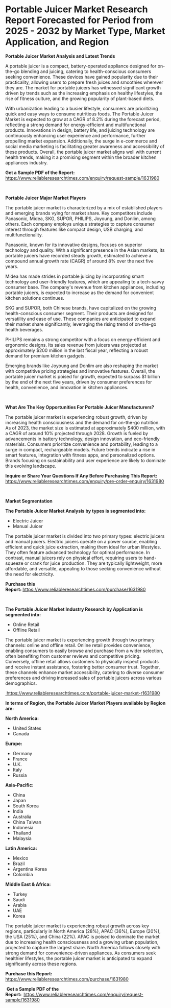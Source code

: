 <p><h1>Portable Juicer Market Research Report Forecasted for Period from 2025 -  2032 by Market Type, Market Application, and Region</h1></p><p><strong>Portable Juicer Market Analysis and Latest Trends</strong></p>
<p><p>A portable juicer is a compact, battery-operated appliance designed for on-the-go blending and juicing, catering to health-conscious consumers seeking convenience. These devices have gained popularity due to their practicality, allowing users to prepare fresh juices and smoothies wherever they are. The market for portable juicers has witnessed significant growth driven by trends such as the increasing emphasis on healthy lifestyles, the rise of fitness culture, and the growing popularity of plant-based diets.</p><p>With urbanization leading to a busier lifestyle, consumers are prioritizing quick and easy ways to consume nutritious foods. The Portable Juicer Market is expected to grow at a CAGR of 8.2% during the forecast period, reflecting a strong demand for energy-efficient and multifunctional products. Innovations in design, battery life, and juicing technology are continuously enhancing user experience and performance, further propelling market expansion. Additionally, the surge in e-commerce and social media marketing is facilitating greater awareness and accessibility of these products. Overall, the portable juicer market aligns well with current health trends, making it a promising segment within the broader kitchen appliances industry.</p></p>
<p><strong>Get a Sample PDF of the Report:&nbsp;</strong> <a href="https://www.reliableresearchtimes.com/enquiry/request-sample/1631980?utm_campaign=3439&utm_medium=2&utm_source=Github&utm_content=ia&utm_term=16042025&utm_id=portable-juicer">https://www.reliableresearchtimes.com/enquiry/request-sample/1631980</a></p>
<p>&nbsp;</p>
<p><strong>Portable Juicer Major Market Players</strong></p>
<p><p>The portable juicer market is characterized by a mix of established players and emerging brands vying for market share. Key competitors include Panasonic, Midea, SKG, SUPOR, PHILIPS, Joyoung, and Donlim, among others. Each company employs unique strategies to capture consumer interest through features like compact design, USB charging, and multifunctionality.</p><p>Panasonic, known for its innovative designs, focuses on superior technology and quality. With a significant presence in the Asian markets, its portable juicers have recorded steady growth, estimated to achieve a compound annual growth rate (CAGR) of around 8% over the next five years.</p><p>Midea has made strides in portable juicing by incorporating smart technology and user-friendly features, which are appealing to a tech-savvy consumer base. The company's revenue from kitchen appliances, including portable juicers, is expected to increase as the demand for convenient kitchen solutions continues.</p><p>SKG and SUPOR, both Chinese brands, have capitalized on the growing health-conscious consumer segment. Their products are designed for versatility and ease of use. These companies are anticipated to expand their market share significantly, leveraging the rising trend of on-the-go health beverages.</p><p>PHILIPS remains a strong competitor with a focus on energy-efficient and ergonomic designs. Its sales revenue from juicers was projected at approximately $200 million in the last fiscal year, reflecting a robust demand for premium kitchen gadgets.</p><p>Emerging brands like Joyoung and Donlim are also reshaping the market with competitive pricing strategies and innovative features. Overall, the portable juicer market is poised for growth, expected to surpass $1 billion by the end of the next five years, driven by consumer preferences for health, convenience, and innovation in kitchen appliances.</p></p>
<p>&nbsp;</p>
<p><strong>What Are The Key Opportunities For Portable Juicer Manufacturers?</strong></p>
<p><p>The portable juicer market is experiencing robust growth, driven by increasing health consciousness and the demand for on-the-go nutrition. As of 2023, the market size is estimated at approximately $400 million, with a CAGR of around 10% projected through 2028. Growth is fueled by advancements in battery technology, design innovation, and eco-friendly materials. Consumers prioritize convenience and portability, leading to a surge in compact, rechargeable models. Future trends indicate a rise in smart features, integration with fitness apps, and personalized options. Brands focusing on sustainability and user experience are likely to dominate this evolving landscape.</p></p>
<p><strong>Inquire or Share Your Questions If Any Before Purchasing This Report:</strong> <a href="https://www.reliableresearchtimes.com/enquiry/pre-order-enquiry/1631980?utm_campaign=3439&utm_medium=2&utm_source=Github&utm_content=ia&utm_term=16042025&utm_id=portable-juicer">https://www.reliableresearchtimes.com/enquiry/pre-order-enquiry/1631980</a></p>
<p>&nbsp;</p>
<p><strong>Market Segmentation</strong></p>
<p><strong>The Portable Juicer Market Analysis by types is segmented into:</strong></p>
<p><ul><li>Electric Juicer</li><li>Manual Juicer</li></ul></p>
<p><p>The portable juicer market is divided into two primary types: electric juicers and manual juicers. Electric juicers operate on a power source, enabling efficient and quick juice extraction, making them ideal for urban lifestyles. They often feature advanced technology for optimal performance. In contrast, manual juicers rely on physical effort, requiring users to hand-squeeze or crank for juice production. They are typically lightweight, more affordable, and versatile, appealing to those seeking convenience without the need for electricity.</p></p>
<p><strong>Purchase this Report:&nbsp;</strong><a href="https://www.reliableresearchtimes.com/purchase/1631980?utm_campaign=3439&utm_medium=2&utm_source=Github&utm_content=ia&utm_term=16042025&utm_id=portable-juicer">https://www.reliableresearchtimes.com/purchase/1631980</a></p>
<p>&nbsp;</p>
<p><strong>The Portable Juicer Market Industry Research by Application is segmented into:</strong></p>
<p><ul><li>Online Retail</li><li>Offline Retail</li></ul></p>
<p><p>The portable juicer market is experiencing growth through two primary channels: online and offline retail. Online retail provides convenience, enabling consumers to easily browse and purchase from a wider selection, often benefiting from customer reviews and competitive pricing. Conversely, offline retail allows customers to physically inspect products and receive instant assistance, fostering better consumer trust. Together, these channels enhance market accessibility, catering to diverse consumer preferences and driving increased sales of portable juicers across various demographics.</p></p>
<p><a href="https://www.reliableresearchtimes.com/portable-juicer-market-r1631980?utm_campaign=3439&utm_medium=2&utm_source=Github&utm_content=ia&utm_term=16042025&utm_id=portable-juicer">&nbsp;https://www.reliableresearchtimes.com/portable-juicer-market-r1631980</a></p>
<p><strong>In terms of Region, the Portable Juicer Market Players available by Region are:</strong></p>
<p>
    <p> <strong> North America: </strong>
        <ul>
            <li>United States</li>
            <li>Canada</li>
        </ul>
        </p> 
    <p> <strong> Europe: </strong>
        <ul>
            <li>Germany</li>
            <li>France</li>
            <li>U.K.</li>
            <li>Italy</li>
            <li>Russia</li>
        </ul>
        </p> 
    <p> <strong> Asia-Pacific: </strong>
        <ul>
            <li>China</li>
            <li>Japan</li>
            <li>South Korea</li>
            <li>India</li>
            <li>Australia</li>
            <li>China Taiwan</li>
            <li>Indonesia</li>
            <li>Thailand</li>
            <li>Malaysia</li>
        </ul>
        </p> 
    <p> <strong> Latin America: </strong>
        <ul>
            <li>Mexico</li>
            <li>Brazil</li>
            <li>Argentina Korea</li>
            <li>Colombia</li>
        </ul>
        </p> 
    <p> <strong> Middle East & Africa: </strong>
        <ul>
            <li>Turkey</li>
            <li>Saudi</li>
            <li>Arabia</li>
            <li>UAE</li>
            <li>Korea</li>
        </ul>
    </p>
    </p>
<p><p>The portable juicer market is experiencing robust growth across key regions, particularly in North America (28%), APAC (36%), Europe (20%), the USA (25%), and China (22%). APAC is poised to dominate the market due to increasing health consciousness and a growing urban population, projected to capture the largest share. North America follows closely with strong demand for convenience-driven appliances. As consumers seek healthier lifestyles, the portable juicer market is anticipated to expand significantly across these regions.</p></p>
<p><strong>Purchase this Report: </strong><a href="https://www.reliableresearchtimes.com/purchase/1631980?utm_campaign=3439&utm_medium=2&utm_source=Github&utm_content=ia&utm_term=16042025&utm_id=portable-juicer">https://www.reliableresearchtimes.com/purchase/1631980</a></p>
<p>&nbsp;<strong>Get a Sample PDF of the Report:&nbsp;&nbsp;</strong><a href="https://www.reliableresearchtimes.com/enquiry/request-sample/1631980?utm_campaign=3439&utm_medium=2&utm_source=Github&utm_content=ia&utm_term=16042025&utm_id=portable-juicer">https://www.reliableresearchtimes.com/enquiry/request-sample/1631980</a></p>
<p><strong></strong></p>
<p><p></p><p></p><p></p></p>